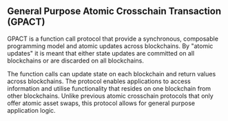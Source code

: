 General Purpose Atomic Crosschain Transaction (GPACT)
------------------------------
GPACT is a function call protocol that provide a synchronous,
composable programming model and atomic updates across blockchains.
By "atomic updates" it is meant that either state updates are committed on all
blockchains or are discarded on all blockchains. 

The function calls can update state on each blockchain and return values across 
blockchains. The protocol enables applications to access information and 
utilise functionality that resides on one blockchain from other blockchains. 
Unlike previous atomic crosschain protocols that only offer atomic asset 
swaps, this protocol allows for general purpose application logic.
